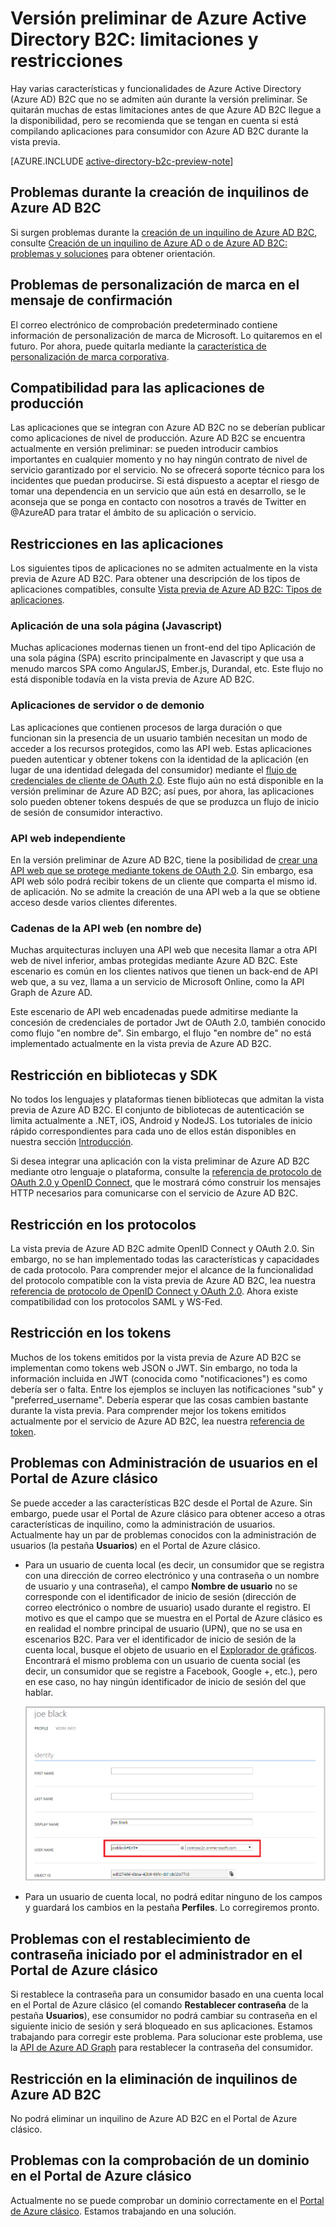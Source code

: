 <properties
	pageTitle="Versión preliminar de Azure Active Directory B2C: limitaciones y restricciones | Microsoft Azure"
	description="Lista de limitaciones y restricciones de Azure Active Directory B2C"
	services="active-directory-b2c"
	documentationCenter=""
	authors="swkrish"
	manager="msmbaldwin"
	editor="bryanla"/>

<tags
	ms.service="active-directory-b2c"
	ms.workload="identity"
	ms.tgt_pltfrm="na"
	ms.devlang="na"
	ms.topic="article"
	ms.date="04/19/2016"
	ms.author="swkrish"/>

# Versión preliminar de Azure Active Directory B2C: limitaciones y restricciones

Hay varias características y funcionalidades de Azure Active Directory (Azure AD) B2C que no se admiten aún durante la versión preliminar. Se quitarán muchas de estas limitaciones antes de que Azure AD B2C llegue a la disponibilidad, pero se recomienda que se tengan en cuenta si está compilando aplicaciones para consumidor con Azure AD B2C durante la vista previa.

[AZURE.INCLUDE [active-directory-b2c-preview-note](../../includes/active-directory-b2c-preview-note.md)]

## Problemas durante la creación de inquilinos de Azure AD B2C

Si surgen problemas durante la [creación de un inquilino de Azure AD B2C](active-directory-b2c-get-started), consulte [Creación de un inquilino de Azure AD o de Azure AD B2C: problemas y soluciones](active-directory-b2c-support-create-directory.md) para obtener orientación.

## Problemas de personalización de marca en el mensaje de confirmación

El correo electrónico de comprobación predeterminado contiene información de personalización de marca de Microsoft. Lo quitaremos en el futuro. Por ahora, puede quitarla mediante la [característica de personalización de marca corporativa](../active-directory/active-directory-add-company-branding.md).

## Compatibilidad para las aplicaciones de producción

Las aplicaciones que se integran con Azure AD B2C no se deberían publicar como aplicaciones de nivel de producción. Azure AD B2C se encuentra actualmente en versión preliminar: se pueden introducir cambios importantes en cualquier momento y no hay ningún contrato de nivel de servicio garantizado por el servicio. No se ofrecerá soporte técnico para los incidentes que puedan producirse. Si está dispuesto a aceptar el riesgo de tomar una dependencia en un servicio que aún está en desarrollo, se le aconseja que se ponga en contacto con nosotros a través de Twitter en @AzureAD para tratar el ámbito de su aplicación o servicio.

## Restricciones en las aplicaciones

Los siguientes tipos de aplicaciones no se admiten actualmente en la vista previa de Azure AD B2C. Para obtener una descripción de los tipos de aplicaciones compatibles, consulte [Vista previa de Azure AD B2C: Tipos de aplicaciones](active-directory-b2c-apps.md).

### Aplicación de una sola página (Javascript)

Muchas aplicaciones modernas tienen un front-end del tipo Aplicación de una sola página (SPA) escrito principalmente en Javascript y que usa a menudo marcos SPA como AngularJS, Ember.js, Durandal, etc. Este flujo no está disponible todavía en la vista previa de Azure AD B2C.

### Aplicaciones de servidor o de demonio

Las aplicaciones que contienen procesos de larga duración o que funcionan sin la presencia de un usuario también necesitan un modo de acceder a los recursos protegidos, como las API web. Estas aplicaciones pueden autenticar y obtener tokens con la identidad de la aplicación (en lugar de una identidad delegada del consumidor) mediante el [flujo de credenciales de cliente de OAuth 2.0](active-directory-b2c-reference-protocols.md#oauth2-client-credentials-grant-flow). Este flujo aún no está disponible en la versión preliminar de Azure AD B2C; así pues, por ahora, las aplicaciones solo pueden obtener tokens después de que se produzca un flujo de inicio de sesión de consumidor interactivo.

### API web independiente

En la versión preliminar de Azure AD B2C, tiene la posibilidad de [crear una API web que se protege mediante tokens de OAuth 2.0](active-directory-b2c-apps.md#web-apis). Sin embargo, esa API web sólo podrá recibir tokens de un cliente que comparta el mismo id. de aplicación. No se admite la creación de una API web a la que se obtiene acceso desde varios clientes diferentes.

### Cadenas de la API web (en nombre de)

Muchas arquitecturas incluyen una API web que necesita llamar a otra API web de nivel inferior, ambas protegidas mediante Azure AD B2C. Este escenario es común en los clientes nativos que tienen un back-end de API web que, a su vez, llama a un servicio de Microsoft Online, como la API Graph de Azure AD.

Este escenario de API web encadenadas puede admitirse mediante la concesión de credenciales de portador Jwt de OAuth 2.0, también conocido como flujo "en nombre de". Sin embargo, el flujo "en nombre de" no está implementado actualmente en la vista previa de Azure AD B2C.

## Restricción en bibliotecas y SDK

No todos los lenguajes y plataformas tienen bibliotecas que admitan la vista previa de Azure AD B2C. El conjunto de bibliotecas de autenticación se limita actualmente a .NET, iOS, Android y NodeJS. Los tutoriales de inicio rápido correspondientes para cada uno de ellos están disponibles en nuestra sección [Introducción](active-directory-b2c-overview.md#getting-started).

Si desea integrar una aplicación con la vista preliminar de Azure AD B2C mediante otro lenguaje o plataforma, consulte la [referencia de protocolo de OAuth 2.0 y OpenID Connect](active-directory-b2c-reference-protocols.md), que le mostrará cómo construir los mensajes HTTP necesarios para comunicarse con el servicio de Azure AD B2C.

## Restricción en los protocolos

La vista previa de Azure AD B2C admite OpenID Connect y OAuth 2.0. Sin embargo, no se han implementado todas las características y capacidades de cada protocolo. Para comprender mejor el alcance de la funcionalidad del protocolo compatible con la vista previa de Azure AD B2C, lea nuestra [referencia de protocolo de OpenID Connect y OAuth 2.0](active-directory-b2c-reference-protocols.md). Ahora existe compatibilidad con los protocolos SAML y WS-Fed.

## Restricción en los tokens

Muchos de los tokens emitidos por la vista previa de Azure AD B2C se implementan como tokens web JSON o JWT. Sin embargo, no toda la información incluida en JWT (conocida como "notificaciones") es como debería ser o falta. Entre los ejemplos se incluyen las notificaciones "sub" y "preferred\_username". Debería esperar que las cosas cambien bastante durante la vista previa. Para comprender mejor los tokens emitidos actualmente por el servicio de Azure AD B2C, lea nuestra [referencia de token](active-directory-b2c-reference-tokens.md).

## Problemas con Administración de usuarios en el Portal de Azure clásico

Se puede acceder a las características B2C desde el Portal de Azure. Sin embargo, puede usar el Portal de Azure clásico para obtener acceso a otras características de inquilino, como la administración de usuarios. Actualmente hay un par de problemas conocidos con la administración de usuarios (la pestaña **Usuarios**) en el Portal de Azure clásico.

- Para un usuario de cuenta local (es decir, un consumidor que se registra con una dirección de correo electrónico y una contraseña o un nombre de usuario y una contraseña), el campo **Nombre de usuario** no se corresponde con el identificador de inicio de sesión (dirección de correo electrónico o nombre de usuario) usado durante el registro. El motivo es que el campo que se muestra en el Portal de Azure clásico es en realidad el nombre principal de usuario (UPN), que no se usa en escenarios B2C. Para ver el identificador de inicio de sesión de la cuenta local, busque el objeto de usuario en el [Explorador de gráficos](https://graphexplorer.cloudapp.net/). Encontrará el mismo problema con un usuario de cuenta social (es decir, un consumidor que se registre a Facebook, Google +, etc.), pero en ese caso, no hay ningún identificador de inicio de sesión del que hablar.

    ![Cuenta local: UPN](./media/active-directory-b2c-limitations/limitations-user-mgmt.png)

- Para un usuario de cuenta local, no podrá editar ninguno de los campos y guardará los cambios en la pestaña **Perfiles**. Lo corregiremos pronto.

## Problemas con el restablecimiento de contraseña iniciado por el administrador en el Portal de Azure clásico

Si restablece la contraseña para un consumidor basado en una cuenta local en el Portal de Azure clásico (el comando **Restablecer contraseña** de la pestaña **Usuarios**), ese consumidor no podrá cambiar su contraseña en el siguiente inicio de sesión y será bloqueado en sus aplicaciones. Estamos trabajando para corregir este problema. Para solucionar este problema, use la [API de Azure AD Graph](active-directory-b2c-devquickstarts-graph-dotnet.md) para restablecer la contraseña del consumidor.

## Restricción en la eliminación de inquilinos de Azure AD B2C

No podrá eliminar un inquilino de Azure AD B2C en el Portal de Azure clásico.

## Problemas con la comprobación de un dominio en el Portal de Azure clásico

Actualmente no se puede comprobar un dominio correctamente en el [Portal de Azure clásico](https://manage.windowsazure.com/). Estamos trabajando en una solución.

<!---HONumber=AcomDC_0427_2016-->